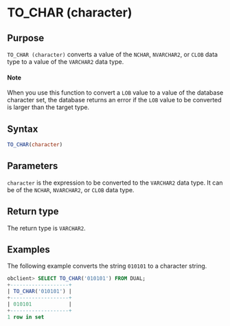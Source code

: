 # TO_CHAR (character)

## Purpose

`TO_CHAR (character)` converts a value of the `NCHAR`, `NVARCHAR2`, or `CLOB` data type to a value of the `VARCHAR2` data type.
  <main id="notice" type='explain'>
    <h4>Note</h4>
    <p>When you use this function to convert a <code>LOB</code> value to a value of the database character set, the database returns an error if the <code>LOB</code> value to be converted is larger than the target type. </p>
  </main>

## Syntax

```sql
TO_CHAR(character)
```

## Parameters

`character` is the expression to be converted to the `VARCHAR2` data type. It can be of the `NCHAR`, `NVARCHAR2`, or `CLOB` data type.

## Return type

The return type is `VARCHAR2`.

## Examples

The following example converts the string `010101` to a character string.

```sql
obclient> SELECT TO_CHAR('010101') FROM DUAL;
+-------------------+
| TO_CHAR('010101') |
+-------------------+
| 010101            |
+-------------------+
1 row in set
```
